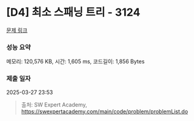# [D4] 최소 스패닝 트리 - 3124 

[문제 링크](https://swexpertacademy.com/main/code/problem/problemDetail.do?contestProbId=AV_mSnmKUckDFAWb) 

### 성능 요약

메모리: 120,576 KB, 시간: 1,605 ms, 코드길이: 1,856 Bytes

### 제출 일자

2025-03-27 23:53



> 출처: SW Expert Academy, https://swexpertacademy.com/main/code/problem/problemList.do